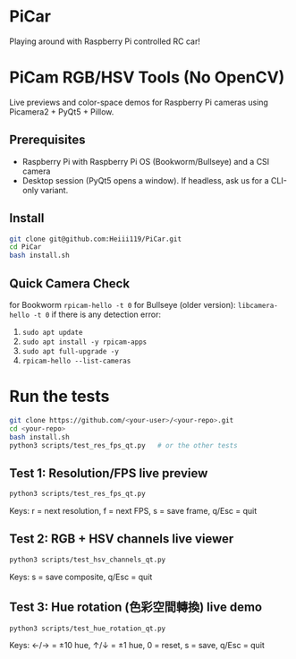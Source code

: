 # PiCar
Playing around with Raspberry Pi controlled RC car!

# PiCam RGB/HSV Tools (No OpenCV)

Live previews and color-space demos for Raspberry Pi cameras using Picamera2 + PyQt5 + Pillow.

## Prerequisites
- Raspberry Pi with Raspberry Pi OS (Bookworm/Bullseye) and a CSI camera
- Desktop session (PyQt5 opens a window). If headless, ask us for a CLI-only variant.

## Install
```bash
git clone git@github.com:Heiii119/PiCar.git
cd PiCar
bash install.sh
```

## Quick Camera Check
for Bookworm ```rpicam-hello -t 0```
for Bullseye (older version): ```libcamera-hello -t 0```
if there is any detection error:
1.	```sudo apt update```
2.	```sudo apt install -y rpicam-apps```
3.	```sudo apt full-upgrade -y```
4.	```rpicam-hello --list-cameras```



# Run the tests
```bash
git clone https://github.com/<your-user>/<your-repo>.git
cd <your-repo>
bash install.sh
python3 scripts/test_res_fps_qt.py   # or the other tests
```

## Test 1: Resolution/FPS live preview
```bash
python3 scripts/test_res_fps_qt.py
```
Keys: r = next resolution, f = next FPS, s = save frame, q/Esc = quit

## Test 2: RGB + HSV channels live viewer
```bash
python3 scripts/test_hsv_channels_qt.py
```
Keys: s = save composite, q/Esc = quit

## Test 3: Hue rotation (色彩空間轉換) live demo
```bash
python3 scripts/test_hue_rotation_qt.py
```
Keys: ←/→ = ±10 hue, ↑/↓ = ±1 hue, 0 = reset, s = save, q/Esc = quit



